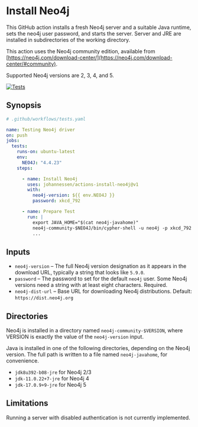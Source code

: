 # Install Neo4j

This GitHub action installs a fresh Neo4j server and a suitable Java
runtime, sets the neo4j user password, and starts the server. Server
and JRE are installed in subdirectories of the working directory.

This action uses the Neo4j community edition, available from
[https://neo4j.com/download-center/](https://neo4j.com/download-center/#community).

Supported Neo4j versions are 2, 3, 4, and 5.

[![Tests](https://github.com/johannessen/actions-install-neo4j/actions/workflows/tests.yaml/badge.svg)](https://github.com/johannessen/actions-install-neo4j/actions/workflows/tests.yaml)

## Synopsis

```yaml
# .github/workflows/tests.yaml

name: Testing Neo4j driver
on: push
jobs:
  tests:
    runs-on: ubuntu-latest
    env:
      NEO4J: "4.4.23"
    steps:

      - name: Install Neo4j
        uses: johannessen/actions-install-neo4j@v1
        with:
          neo4j-version: ${{ env.NEO4J }}
          password: xkcd_792

      - name: Prepare Test
        run: |
          export JAVA_HOME="$(cat neo4j-javahome)"
          neo4j-community-$NEO4J/bin/cypher-shell -u neo4j -p xkcd_792 < data.cypher
          ...
```

## Inputs

* `neo4j-version` – The full Neo4j version designation as it appears in the
   download URL, typically a string that looks like `5.9.0`.
* `password` – The password to set for the default `neo4j` user. Some Neo4j
   versions need a string with at least eight characters. Required.
* `neo4j-dist-url` – Base URL for downloading Neo4j distributions.
   Default: `https://dist.neo4j.org`

## Directories

Neo4j is installed in a directory named `neo4j-community-$VERSION`,
where VERSION is exactly the value of the `neo4j-version` input.

Java is installed in one of the following directories, depending
on the Neo4j version. The full path is written to a file named
`neo4j-javahome`, for convenience.

* `jdk8u392-b08-jre` for Neo4j 2/3
* `jdk-11.0.22+7-jre` for Neo4j 4
* `jdk-17.0.9+9-jre` for Neo4j 5

## Limitations

Running a server with disabled authentication is not currently implemented.

